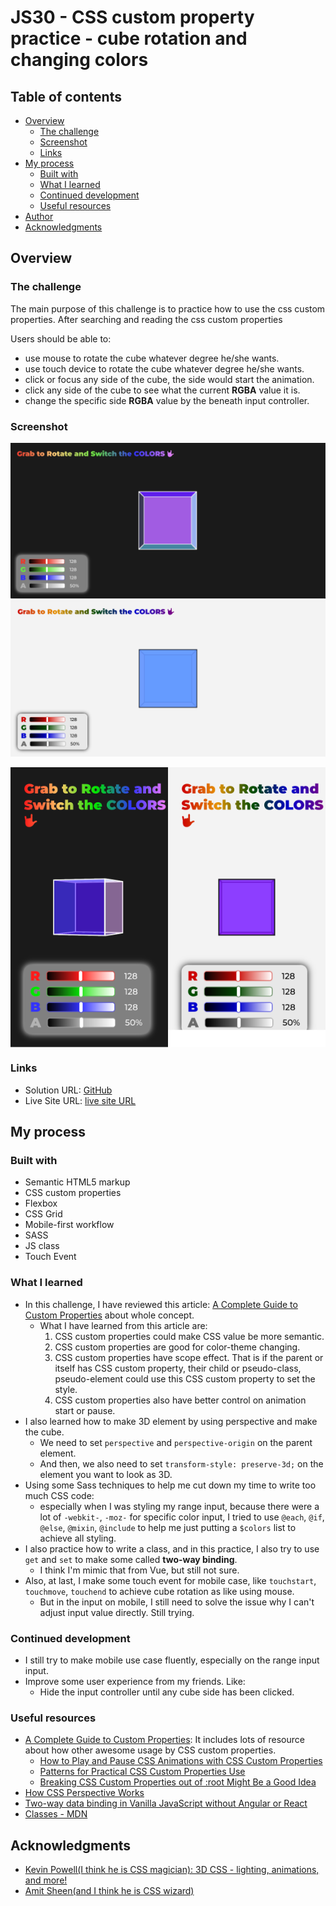# JS30 - CSS custom property practice - cube rotation and changing colors
## Table of contents
  - [Overview](#overview)
    - [The challenge](#the-challenge)
    - [Screenshot](#screenshot)
    - [Links](#links)
  - [My process](#my-process)
    - [Built with](#built-with)
    - [What I learned](#what-i-learned)
    - [Continued development](#continued-development)
    - [Useful resources](#useful-resources)
  - [Author](#author)
  - [Acknowledgments](#acknowledgments)

## Overview

### The challenge

The main purpose of this challenge is to practice how to use the css custom properties.
After searching and reading the css custom properties

Users should be able to:

- use mouse to rotate the cube whatever degree he/she wants.
- use touch device to rotate the cube whatever degree he/she wants.
- click or focus any side of the cube, the side would start the animation.
- click any side of the cube to see what the current **RGBA** value it is.
- change the specific side **RGBA** value by the beneath input controller.

### Screenshot

![desktop-dark-theme](./src/asset/screenshots/desktop-dark-theme.png)
![desktop-light-theme](./src/asset/screenshots/desktop-light-theme.png)
<div style='display: flex;'>
  <img src="./src/asset/screenshots/mobile-dark-theme.png" alt="mobile-dark-theme" style="width: 50%">
  <img src="./src/asset/screenshots/mobile-light-theme.png" alt="mobile-light-mode" style="width: 50%">
</div>

### Links

- Solution URL: [GitHub](https://github.com/Beginneraboutlife116/JS30-03-CSS-variables)
- Live Site URL: [live site URL](https://beginneraboutlife116.github.io/JS30-03-CSS-variables/)

## My process

### Built with

- Semantic HTML5 markup
- CSS custom properties
- Flexbox
- CSS Grid
- Mobile-first workflow
- SASS
- JS class
- Touch Event

### What I learned

- In this challenge, I have reviewed this article: [A Complete Guide to Custom Properties](https://css-tricks.com/a-complete-guide-to-custom-properties/) about whole concept.
  - What I have learned from this article are:
    1. CSS custom properties could make CSS value be more semantic.
    2. CSS custom properties are good for color-theme changing.
    3. CSS custom properties have scope effect. That is if the parent or itself has CSS custom property, their child or pseudo-class, pseudo-element could use this CSS custom property to set the style.
    4. CSS custom properties also have better control on animation start or pause.
- I also learned how to make 3D element by using perspective and make the cube.
  - We need to set `perspective` and `perspective-origin` on the parent element.
  - And then, we also need to set `transform-style: preserve-3d;` on the element you want to look as 3D.
- Using some Sass techniques to help me cut down my time to write too much CSS code:
  - especially when I was styling my range input, because there were a lot of `-webkit-`, `-moz-` for specific color input, I tried to use `@each`, `@if`, `@else`, `@mixin`, `@include` to help me just putting a `$colors` list to achieve all styling.
- I also practice how to write a class, and in this practice, I also try to use `get` and `set` to make some called **two-way binding**.
  - I think I'm mimic that from Vue, but still not sure.
- Also, at last, I make some touch event for mobile case, like `touchstart`, `touchmove`, `touchend` to achieve cube rotation as like using mouse.
  - But in the input on mobile, I still need to solve the issue why I can't adjust input value directly. Still trying.
### Continued development

- I still try to make mobile use case fluently, especially on the range input input.
- Improve some user experience from my friends. Like:
  - Hide the input controller until any cube side has been clicked.

### Useful resources

- [A Complete Guide to Custom Properties](https://css-tricks.com/a-complete-guide-to-custom-properties/): It includes lots of resource about how other awesome usage by CSS custom properties.
  - [How to Play and Pause CSS Animations with CSS Custom Properties](https://css-tricks.com/how-to-play-and-pause-css-animations-with-css-custom-properties/)
  - [Patterns for Practical CSS Custom Properties Use](https://css-tricks.com/patterns-for-practical-css-custom-properties-use/)
  - [Breaking CSS Custom Properties out of :root Might Be a Good Idea](https://css-tricks.com/breaking-css-custom-properties-out-of-root-might-be-a-good-idea/)
- [How CSS Perspective Works](https://css-tricks.com/how-css-perspective-works/)
- [Two-way data binding in Vanilla JavaScript without Angular or React](https://medium.com/developers-arena/two-way-data-binding-in-vanilla-javascript-without-angular-or-react-223ddbb1252d)
- [Classes - MDN](https://developer.mozilla.org/en-US/docs/Web/JavaScript/Reference/Classes)

## Acknowledgments

- [Kevin Powell(I think he is CSS magician): 3D CSS - lighting, animations, and more!](https://www.youtube.com/watch?v=NdftnCDwKaU)
- [Amit Sheen(and I think he is CSS wizard)](https://amitsh.com/)